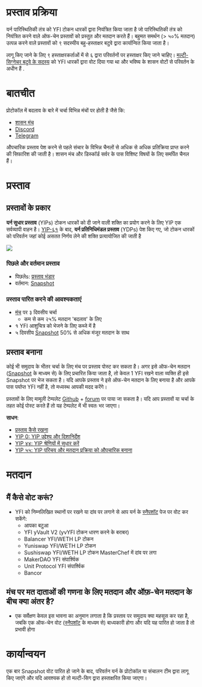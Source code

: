 # प्रस्ताव प्रक्रिया

यर्न पारिस्थितिकी तंत्र को YFI टोकन धारकों द्वारा नियंत्रित किया जाता है जो पारिस्थितिकी तंत्र को नियंत्रित करने वाले ऑफ-चेन प्रस्तावों को प्रस्तुत और मतदान करते हैं। बहुमत समर्थन (> ५०% मतदान) उत्पन्न करने वाले प्रस्तावों को ९ सदस्यीय बहु-हस्ताक्षर बटुवे द्वारा कार्यान्वित किया जाता है।

लागू किए जाने के लिए ९ हस्ताक्षरकर्ताओं में से ६ द्वारा परिवर्तनों पर हस्ताक्षर किए जाने चाहिए। [मल्टी-सिग्नेचर बटुवे के सदस्य](https://docs.yearn.finance/resources/faq#who-is-on-the-multisig) को YFI धारकों द्वारा वोट दिया गया था और भविष्य के शासन वोटों से परिवर्तन के अधीन हैं .

# बातचीत

प्रोटोकॉल में बदलाव के बारे में चर्चा विभिन्न मंचों पर होती है जैसे कि:

 - [शासन मंच](https://gov.yearn.finance/)
 - [Discord](https://discord.yearn.finance)
 - [Telegram](https://t.me/yearnfinance)

औपचारिक प्रस्ताव पेश करने से पहले संचार के विभिन्न चैनलों से अधिक से अधिक प्रतिक्रिया प्राप्त करने की सिफारिश की जाती है। शासन मंच और डिस्कॉर्ड सर्वर के पास विशिष्ट विषयों के लिए समर्पित चैनल हैं।

# प्रस्ताव

## प्रस्तावों के प्रकार

**यर्न सुधार प्रस्ताव** (YIPs) टोकन धारकों को दी जाने वाली शक्ति का प्रयोग करने के लिए YIP एक सर्वव्यापी वाहन है। [YIP-६१](https://gov.yearn.finance/t/yip-61-governance-2-0/10460) के बाद, **यर्न प्रतिनिधिमंडल प्रस्ताव** (YDPs) पेश किए गए, जो टोकन धारकों को परिवर्तन जहां कोई असतत निर्णय लेने की शक्ति प्रत्यायोजित की जाती है

![](https://i.imgur.com/ZRNp2Zq.png)

### पिछले और वर्तमान प्रस्ताव
- पिछलेs: [प्रस्ताव भंडार](https://docs.yearn.finance/governance/proposal-repository)
- वर्तमान: [Snapshot](https://snapshot.page/#/yearn) 

### प्रस्ताव पारित करने की आवश्यकताएं
- [मंच](https://gov.yearn.finance/) पर ३  दिवसीय चर्चा
  - कम से कम २५% मतदान 'बदलाव' के लिए
- १ YFI आशुचित्र को भेजने के लिए कब्जे में है
- ५ दिवसीय [Snapshot](https://snapshot.org/#/ybaby.eth) 50% से अधिक मंजूर मतदान के साथ

## प्रस्ताव बनाना

कोई भी समुदाय के भीतर चर्चा के लिए मंच पर प्रस्ताव पोस्ट कर सकता है। अगर इसे ऑफ-चेन मतदान ([Snapshot](https://snapshot.page/#/yearn) के माध्यम से) के लिए प्रचारित किया जाता है, तो केवल 1 YFI रखने वाला व्यक्ति ही इसे Snapshot पर भेज सकता है। यदि आपके प्रस्ताव ने इसे ऑफ-चेन मतदान के लिए बनाया है और आपके पास पर्याप्त YFI नहीं है, तो मध्यस्थ आपकी मदद करेंगे।

प्रस्तावों के लिए मामूली टेम्पलेट [Github](https://github.com/yearn/YIPS/blob/master/yip-X.md) + [forum](https://gov.yearn) पर पाया जा सकता है।  यदि आप प्रस्तावों या चर्चा के तहत कोई पोस्ट करते हैं तो यह टेम्पलेट में भी स्वतः भर जाएगा।

**साधन**:
- [प्रस्ताव कैसे रखना](https://gov.yearn.finance/t/proposal-how-to/106)
- [YIP 0: YIP उद्देश्य और दिशानिर्देश](https://yips.yearn.finance/YIPS/yip-0)
- [YIP ४४: YIP श्रेणियों में सुधार करें](https://yips.yearn.finance/YIPS/yip-44)
- [YIP ५५: YIP परिचय और मतदान प्रक्रिया को औपचारिक बनाना](https://gov.yearn.finance/t/yip-55-formalize-the-yip-process/7959)

# मतदान

## मैं कैसे वोट करूं?

- YFI को निम्नलिखित स्थानों पर रखने या दांव पर लगाने से आप यर्न के [स्नैपशॉट](https://snapshot.page/#/yearn) पेज पर वोट कर सकेंगे:
	- आपका बटुआ
	- YFI yVault V2 (yvYFI टोकन धारण करने के बराबर)
	- Balancer YFI/WETH LP टोकन
	- Yuniswap YFI/WETH LP टोकन
	- Sushiswap YFI/WETH LP टोकन MasterChef में दांव पर लगा
	- MakerDAO YFI संपार्श्विक
	- Unit Protocol YFI संपार्श्विक
	- Bancor 

## मंच पर मत दाताओं की गणना के लिए मतदान और ऑफ़-चेन मतदान के बीच क्या अंतर है?

- एक सर्वेक्षण केवल इस भावना का अनुमान लगाता है कि प्रस्ताव पर समुदाय क्या महसूस कर रहा है, जबकि एक ऑफ-चेन वोट ([स्नैपशॉट](https://snapshot.page/#/yearn) के माध्यम से) बाध्यकारी होगा और यदि यह पारित हो जाता है तो प्रभावी होगा 

# कार्यान्वयन

एक बार Snapshot वोट पारित हो जाने के बाद, परिवर्तन यर्न के प्रोटोकॉल या संचालन टीम द्वारा लागू किए जाएंगे और यदि आवश्यक हो तो मल्टी-सिग द्वारा हस्ताक्षरित किया जाएगा।
